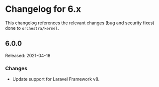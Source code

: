 # Changelog for 6.x

This changelog references the relevant changes (bug and security fixes) done to `orchestra/kernel`.

## 6.0.0 

Released: 2021-04-18

### Changes

* Update support for Laravel Framework v8.
